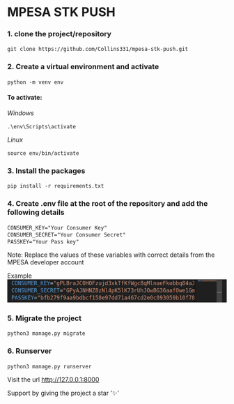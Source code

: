 # MPESA STK PUSH

### 1. clone the project/repository
```
git clone https://github.com/Collins331/mpesa-stk-push.git
```

### 2. Create a virtual environment and activate
```
python -m venv env
```
#### To activate:
_Windows_
```
.\env\Scripts\activate
```
_Linux_
```
source env/bin/activate
```

### 3. Install the packages
```
pip install -r requirements.txt
```

### 4. Create .env file at the root of the repository and add the following details
```
CONSUMER_KEY="Your Consumer Key"
CONSUMER_SECRET="Your Consumer Secret"
PASSKEY="Your Pass key"
```

Note: Replace the values of these variables with correct details from the MPESA developer account

Example![.env file example](image.png)

### 5. Migrate the project
```
python3 manage.py migrate
```

### 6. Runserver
```
python3 manage.py runserver
```

Visit the url http://127.0.0.1:8000


Support by giving the project a star '✨'